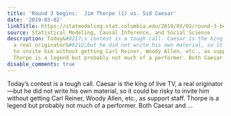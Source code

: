 ```yaml
---
title: 'Round 3 begins:  Jim Thorpe (1) vs. Sid Caesar'
date: '2019-03-02'
linkTitle: https://statmodeling.stat.columbia.edu/2019/03/02/round-3-begins-jim-thorpe-1-vs-sid-caesar/
source: Statistical Modeling, Causal Inference, and Social Science
description: Today&#8217;s contest is a tough call. Caesar is the king of live TV,
  a real originator&#8212;but he did not write his own material, so it could be risky
  to invite him without getting Carl Reiner, Woody Allen, etc., as support staff.
  Thorpe is a legend but probably not much of a performer. Both Caesar and ...
disable_comments: true
---
```

Today&#8217;s contest is a tough call. Caesar is the king of live TV, a real originator&#8212;but he did not write his own material, so it could be risky to invite him without getting Carl Reiner, Woody Allen, etc., as support staff. Thorpe is a legend but probably not much of a performer. Both Caesar and ...